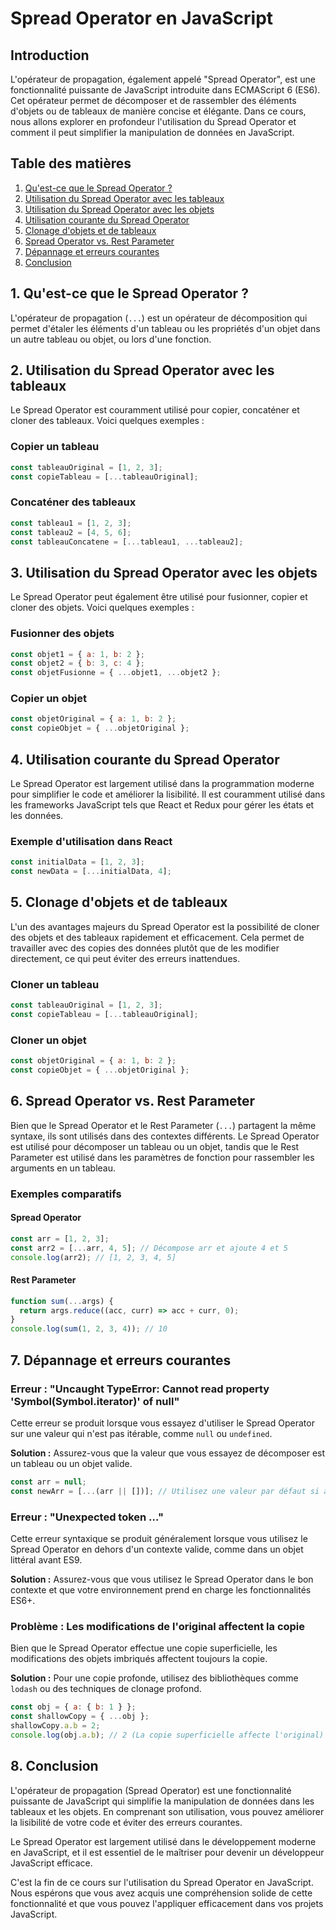 # Spread Operator en JavaScript

## Introduction

L'opérateur de propagation, également appelé "Spread Operator", est une fonctionnalité puissante de JavaScript introduite dans ECMAScript 6 (ES6). Cet opérateur permet de décomposer et de rassembler des éléments d'objets ou de tableaux de manière concise et élégante. Dans ce cours, nous allons explorer en profondeur l'utilisation du Spread Operator et comment il peut simplifier la manipulation de données en JavaScript.

## Table des matières

1. [Qu'est-ce que le Spread Operator ?](#qu-est-ce-que-le-spread-operator)
2. [Utilisation du Spread Operator avec les tableaux](#utilisation-du-spread-operator-avec-les-tableaux)
3. [Utilisation du Spread Operator avec les objets](#utilisation-du-spread-operator-avec-les-objets)
4. [Utilisation courante du Spread Operator](#utilisation-courante-du-spread-operator)
5. [Clonage d'objets et de tableaux](#clonage-d-objets-et-de-tableaux)
6. [Spread Operator vs. Rest Parameter](#spread-operator-vs-rest-parameter)
7. [Dépannage et erreurs courantes](#dépannage-et-erreurs-courantes)
8. [Conclusion](#conclusion)

## 1. Qu'est-ce que le Spread Operator ?

L'opérateur de propagation (`...`) est un opérateur de décomposition qui permet d'étaler les éléments d'un tableau ou les propriétés d'un objet dans un autre tableau ou objet, ou lors d'une fonction.

## 2. Utilisation du Spread Operator avec les tableaux

Le Spread Operator est couramment utilisé pour copier, concaténer et cloner des tableaux. Voici quelques exemples :

### Copier un tableau

```javascript
const tableauOriginal = [1, 2, 3];
const copieTableau = [...tableauOriginal];
```

### Concaténer des tableaux

```javascript
const tableau1 = [1, 2, 3];
const tableau2 = [4, 5, 6];
const tableauConcatene = [...tableau1, ...tableau2];
```

## 3. Utilisation du Spread Operator avec les objets

Le Spread Operator peut également être utilisé pour fusionner, copier et cloner des objets. Voici quelques exemples :

### Fusionner des objets

```javascript
const objet1 = { a: 1, b: 2 };
const objet2 = { b: 3, c: 4 };
const objetFusionne = { ...objet1, ...objet2 };
```

### Copier un objet

```javascript
const objetOriginal = { a: 1, b: 2 };
const copieObjet = { ...objetOriginal };
```

## 4. Utilisation courante du Spread Operator

Le Spread Operator est largement utilisé dans la programmation moderne pour simplifier le code et améliorer la lisibilité. Il est couramment utilisé dans les frameworks JavaScript tels que React et Redux pour gérer les états et les données.

### Exemple d'utilisation dans React

```javascript
const initialData = [1, 2, 3];
const newData = [...initialData, 4];
```

## 5. Clonage d'objets et de tableaux

L'un des avantages majeurs du Spread Operator est la possibilité de cloner des objets et des tableaux rapidement et efficacement. Cela permet de travailler avec des copies des données plutôt que de les modifier directement, ce qui peut éviter des erreurs inattendues.

### Cloner un tableau

```javascript
const tableauOriginal = [1, 2, 3];
const copieTableau = [...tableauOriginal];
```

### Cloner un objet

```javascript
const objetOriginal = { a: 1, b: 2 };
const copieObjet = { ...objetOriginal };
```

## 6. Spread Operator vs. Rest Parameter

Bien que le Spread Operator et le Rest Parameter (`...`) partagent la même syntaxe, ils sont utilisés dans des contextes différents. Le Spread Operator est utilisé pour décomposer un tableau ou un objet, tandis que le Rest Parameter est utilisé dans les paramètres de fonction pour rassembler les arguments en un tableau.

### Exemples comparatifs

#### Spread Operator

```javascript
const arr = [1, 2, 3];
const arr2 = [...arr, 4, 5]; // Décompose arr et ajoute 4 et 5
console.log(arr2); // [1, 2, 3, 4, 5]
```

#### Rest Parameter

```javascript
function sum(...args) {
  return args.reduce((acc, curr) => acc + curr, 0);
}
console.log(sum(1, 2, 3, 4)); // 10
```

## 7. Dépannage et erreurs courantes

### Erreur : "Uncaught TypeError: Cannot read property 'Symbol(Symbol.iterator)' of null"

Cette erreur se produit lorsque vous essayez d'utiliser le Spread Operator sur une valeur qui n'est pas itérable, comme `null` ou `undefined`.

**Solution :** Assurez-vous que la valeur que vous essayez de décomposer est un tableau ou un objet valide.

```javascript
const arr = null;
const newArr = [...(arr || [])]; // Utilisez une valeur par défaut si arr est null
```

### Erreur : "Unexpected token ..."

Cette erreur syntaxique se produit généralement lorsque vous utilisez le Spread Operator en dehors d'un contexte valide, comme dans un objet littéral avant ES9.

**Solution :** Assurez-vous que vous utilisez le Spread Operator dans le bon contexte et que votre environnement prend en charge les fonctionnalités ES6+.

### Problème : Les modifications de l'original affectent la copie

Bien que le Spread Operator effectue une copie superficielle, les modifications des objets imbriqués affectent toujours la copie.

**Solution :** Pour une copie profonde, utilisez des bibliothèques comme `lodash` ou des techniques de clonage profond.

```javascript
const obj = { a: { b: 1 } };
const shallowCopy = { ...obj };
shallowCopy.a.b = 2;
console.log(obj.a.b); // 2 (La copie superficielle affecte l'original)
```

## 8. Conclusion

L'opérateur de propagation (Spread Operator) est une fonctionnalité puissante de JavaScript qui simplifie la manipulation de données dans les tableaux et les objets. En comprenant son utilisation, vous pouvez améliorer la lisibilité de votre code et éviter des erreurs courantes.

Le Spread Operator est largement utilisé dans le développement moderne en JavaScript, et il est essentiel de le maîtriser pour devenir un développeur JavaScript efficace.

C'est la fin de ce cours sur l'utilisation du Spread Operator en JavaScript. Nous espérons que vous avez acquis une compréhension solide de cette fonctionnalité et que vous pouvez l'appliquer efficacement dans vos projets JavaScript.
